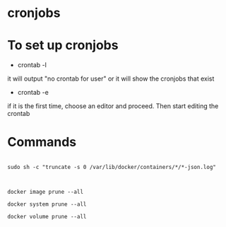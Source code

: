 # cronjobs

# To set up cronjobs
- crontab -l

it will output "no crontab for user" or it will show the cronjobs that exist

- crontab -e

if it is the first time, choose an editor and proceed.
Then start editing the crontab

# Commands

```sudo sh -c "du -ch /var/lib/docker/containers/*/*-json.log"

sudo sh -c "truncate -s 0 /var/lib/docker/containers/*/*-json.log"



docker image prune --all

docker system prune --all

docker volume prune --all
```
